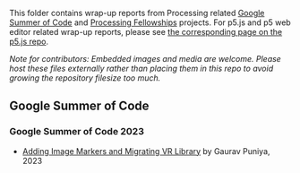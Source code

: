 This folder contains wrap-up reports from Processing related [Google Summer of Code](https://summerofcode.withgoogle.com/organizations/4915113891463168/) and [Processing Fellowships](https://processingfoundation.org/fellowships) projects. For p5.js and p5 web editor related wrap-up reports, please see [the corresponding page on the p5.js repo](https://github.com/processing/p5.js/edit/main/contributor_docs/project_wrapups/README.md).

*Note for contributors: Embedded images and media are welcome. Please host these files externally rather than placing them in this repo to avoid growing the repository filesize too much.*

## Google Summer of Code

### Google Summer of Code 2023

* [Adding Image Markers and Migrating VR Library](https://github.com/p4puniya/processing-gsoc/blob/main/project_wrapups/gaurav_puniya_gsoc_2023.md) by Gaurav Puniya, 2023
